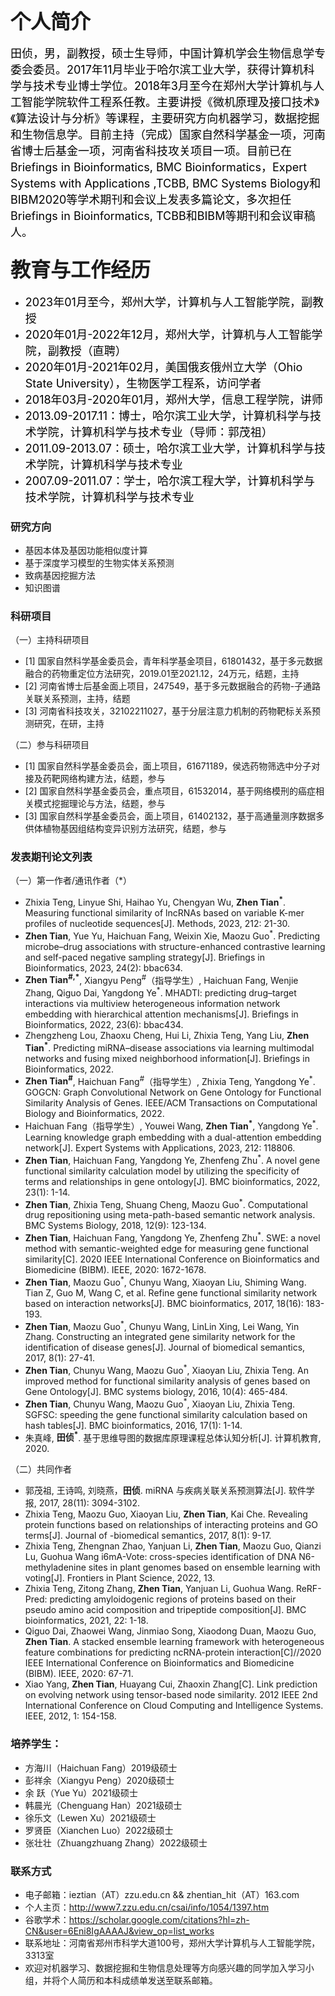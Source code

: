### <font size=6>个人简介</font>
<p align="left"><font size="4" color=black>田侦，男，副教授，硕士生导师，中国计算机学会生物信息学专委会委员。2017年11月毕业于哈尔滨工业大学，获得计算机科学与技术专业博士学位。2018年3月至今在郑州大学计算机与人工智能学院软件工程系任教。主要讲授《微机原理及接口技术》《算法设计与分析》等课程，主要研究方向机器学习，数据挖掘和生物信息学。目前主持（完成）国家自然科学基金一项，河南省博士后基金一项，河南省科技攻关项目一项。目前已在Briefings in Bioinformatics, BMC Bioinformatics，Expert Systems with Applications ,TCBB, BMC Systems Biology和BIBM2020等学术期刊和会议上发表多篇论文，多次担任Briefings in Bioinformatics, TCBB和BIBM等期刊和会议审稿人。</font></p>

### <font size=6>教育与工作经历</font>

- <font size="4" color=black>2023年01月至今，郑州大学，计算机与人工智能学院，副教授</font>
- <font size="4" color=black>2020年01月-2022年12月，郑州大学，计算机与人工智能学院，副教授（直聘）</font>
- <font size="4" color=black>2020年01月-2021年02月，美国俄亥俄州立大学（Ohio State University），生物医学工程系，访问学者</font>
- <font size="4" color=black>2018年03月-2020年01月，郑州大学，信息工程学院，讲师</font>
- <font size="4" color=black>2013.09-2017.11：博士，哈尔滨工业大学，计算机科学与技术学院，计算机科学与技术专业（导师：郭茂祖）</font>
- <font size="4" color=black>2011.09-2013.07：硕士，哈尔滨工业大学，计算机科学与技术学院，计算机科学与技术专业</font>
- <font size="4" color=black>2007.09-2011.07：学士，哈尔滨工程大学，计算机科学与技术学院，计算机科学与技术专业</font>


### 研究方向
- 基因本体及基因功能相似度计算
- 基于深度学习模型的生物实体关系预测
- 致病基因挖掘方法
- 知识图谱


 
### 科研项目

（一）主持科研项目

- [1] 国家自然科学基金委员会，青年科学基金项目，61801432，基于多元数据融合的药物重定位方法研究，2019.01至2021.12，24万元，结题，主持
- [2] 河南省博士后基金面上项目，247549，基于多元数据融合的药物-子通路关联关系预测，主持，结题
- [3] 河南省科技攻关，32102211027，基于分层注意力机制的药物靶标关系预测研究，在研，主持

（二）参与科研项目

- [1] 国家自然科学基金委员会，面上项目，61671189，侯选药物筛选中分子对接及药靶网络构建方法，结题，参与
- [2] 国家自然科学基金委员会，重点项目，61532014，基于网络模刑的癌症相关模式挖掘理论与方法，结题，参与
- [3] 国家自然科学基金委员会，面上项目，61402132，基于高通量测序数据多供体植物基因组结构变异识别方法研究，结题，参与

### 发表期刊论文列表

（一）第一作者/通讯作者（*）
- Zhixia Teng, Linyue Shi, Haihao Yu, Chengyan Wu, **Zhen Tian<sup>*</sup>**. Measuring functional similarity of lncRNAs based on variable K-mer profiles of nucleotide sequences[J]. Methods, 2023, 212: 21-30.
-  **Zhen Tian**, Yue Yu, Haichuan Fang, Weixin Xie, Maozu Guo<sup>*</sup>. Predicting microbe–drug associations with structure-enhanced contrastive learning and self-paced negative sampling strategy[J]. Briefings in Bioinformatics, 2023, 24(2): bbac634.
-  **Zhen Tian<sup>#,*</sup>**, Xiangyu Peng<sup>#</sup>（指导学生）, Haichuan Fang, Wenjie Zhang, Qiguo Dai, Yangdong Ye<sup>*</sup>. MHADTI: predicting drug–target interactions via multiview heterogeneous information network embedding with hierarchical attention mechanisms[J]. Briefings in Bioinformatics, 2022, 23(6): bbac434.
-  Zhengzheng Lou, Zhaoxu Cheng, Hui Li, Zhixia Teng, Yang Liu, **Zhen Tian<sup>*</sup>**. Predicting miRNA–disease associations via learning multimodal networks and fusing mixed neighborhood information[J]. Briefings in Bioinformatics, 2022.
-  **Zhen Tian<sup>#</sup>**, Haichuan Fang<sup>#</sup>（指导学生）, Zhixia Teng, Yangdong Ye<sup>*</sup>. GOGCN: Graph Convolutional Network on Gene Ontology for Functional Similarity Analysis of Genes. IEEE/ACM Transactions on Computational Biology and Bioinformatics, 2022.
-  Haichuan Fang（指导学生）, Youwei Wang, **Zhen Tian<sup>*</sup>**, Yangdong Ye<sup>*</sup>. Learning knowledge graph embedding with a dual-attention embedding network[J]. Expert Systems with Applications, 2023, 212: 118806.
-  **Zhen Tian**, Haichuan Fang, Yangdong Ye, Zhenfeng Zhu<sup>*</sup>. A novel gene functional similarity calculation model by utilizing the specificity of terms and relationships in gene ontology[J]. BMC bioinformatics, 2022, 23(1): 1-14.
-  **Zhen Tian**, Zhixia Teng, Shuang Cheng, Maozu Guo<sup>*</sup>. Computational drug repositioning using meta-path-based semantic network analysis. BMC Systems Biology, 2018, 12(9): 123-134.
-  **Zhen Tian**, Haichuan Fang, Yangdong Ye, Zhenfeng Zhu<sup>*</sup>. SWE: a novel method with semantic-weighted edge for measuring gene functional similarity[C]. 2020 IEEE International Conference on Bioinformatics and Biomedicine (BIBM). IEEE, 2020: 1672-1678.
- **Zhen Tian**, Maozu Guo<sup>*</sup>, Chunyu Wang, Xiaoyan Liu, Shiming Wang. Tian Z, Guo M, Wang C, et al. Refine gene functional similarity network based on interaction networks[J]. BMC bioinformatics, 2017, 18(16): 183-193.
- **Zhen Tian**, Maozu Guo<sup>*</sup>, Chunyu Wang, LinLin Xing, Lei Wang, Yin Zhang. Constructing an integrated gene similarity network for the identification of disease genes[J]. Journal of biomedical semantics, 2017, 8(1): 27-41.
-  **Zhen Tian**, Chunyu Wang, Maozu Guo<sup>*</sup>, Xiaoyan Liu, Zhixia Teng. An improved method for functional similarity analysis of genes based on Gene Ontology[J]. BMC systems biology, 2016, 10(4): 465-484.
-  **Zhen Tian**, Chunyu Wang, Maozu Guo<sup>*</sup>, Xiaoyan Liu, Zhixia Teng. SGFSC: speeding the gene functional similarity calculation based on hash tables[J]. BMC bioinformatics, 2016, 17(1): 1-14.
- 朱真峰, **田侦<sup>*</sup>**. 基于思维导图的数据库原理课程总体认知分析[J]. 计算机教育, 2020.

（二）共同作者
- 郭茂祖, 王诗鸣, 刘晓燕，**田侦**. miRNA 与疾病关联关系预测算法[J]. 软件学报, 2017, 28(11): 3094-3102.
- Zhixia Teng, Maozu Guo, Xiaoyan Liu, **Zhen Tian**, Kai Che. Revealing protein functions based on relationships of interacting proteins and GO terms[J]. Journal of -biomedical semantics, 2017, 8(1): 9-17.
- Zhixia Teng, Zhengnan Zhao, Yanjuan Li, **Zhen Tian**, Maozu Guo, Qianzi Lu, Guohua Wang i6mA-Vote: cross-species identification of DNA N6-methyladenine sites in plant genomes based on ensemble learning with voting[J]. Frontiers in Plant Science, 2022, 13.
- Zhixia Teng, Zitong Zhang, **Zhen Tian**, Yanjuan Li, Guohua Wang. ReRF-Pred: predicting amyloidogenic regions of proteins based on their pseudo amino acid composition and tripeptide composition[J]. BMC bioinformatics, 2021, 22: 1-18.
- Qiguo Dai, Zhaowei Wang, Jinmiao Song, Xiaodong Duan, Maozu Guo, **Zhen Tian**. A stacked ensemble learning framework with heterogeneous feature combinations for predicting ncRNA-protein interaction[C]//2020 IEEE International Conference on Bioinformatics and Biomedicine (BIBM). IEEE, 2020: 67-71.
- Xiao Yang, **Zhen Tian**, Huayang Cui, Zhaoxin Zhang[C]. Link prediction on evolving network using tensor-based node similarity. 2012 IEEE 2nd International Conference on Cloud Computing and Intelligence Systems. IEEE, 2012, 1: 154-158.


### 培养学生：
- 方海川（Haichuan Fang）2019级硕士
- 彭祥余（Xiangyu Peng）2020级硕士
- 余  跃（Yue Yu）2021级硕士
- 韩晨光（Chenguang Han）2021级硕士
- 徐乐文（Lewen Xu）2021级硕士
- 罗贤臣（Xianchen Luo）2022级硕士
- 张壮壮（Zhuangzhuang Zhang）2022级硕士

### 联系方式
- 电子邮箱：ieztian（AT）zzu.edu.cn  && zhentian_hit（AT）163.com
- 个人主页：http://www7.zzu.edu.cn/csai/info/1054/1397.htm
- 谷歌学术：https://scholar.google.com/citations?hl=zh-CN&user=6Eni8IgAAAAJ&view_op=list_works
- 联系地址：河南省郑州市科学大道100号，郑州大学计算机与人工智能学院，3313室
- 欢迎对机器学习、数据挖掘和生物信息处理等方向感兴趣的同学加入学习小组，并将个人简历和本科成绩单发送至联系邮箱。


